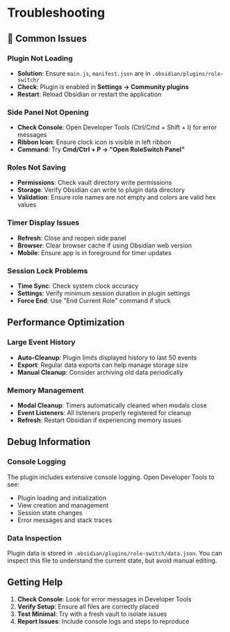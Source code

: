# Troubleshooting

## 🐛 Common Issues

### Plugin Not Loading
- **Solution**: Ensure `main.js`, `manifest.json` are in `.obsidian/plugins/role-switch/`
- **Check**: Plugin is enabled in **Settings → Community plugins**
- **Restart**: Reload Obsidian or restart the application

### Side Panel Not Opening
- **Check Console**: Open Developer Tools (Ctrl/Cmd + Shift + I) for error messages
- **Ribbon Icon**: Ensure clock icon is visible in left ribbon
- **Command**: Try **Cmd/Ctrl + P → "Open RoleSwitch Panel"**

### Roles Not Saving
- **Permissions**: Check vault directory write permissions
- **Storage**: Verify Obsidian can write to plugin data directory
- **Validation**: Ensure role names are not empty and colors are valid hex values

### Timer Display Issues
- **Refresh**: Close and reopen side panel
- **Browser**: Clear browser cache if using Obsidian web version
- **Mobile**: Ensure app is in foreground for timer updates

### Session Lock Problems
- **Time Sync**: Check system clock accuracy
- **Settings**: Verify minimum session duration in plugin settings
- **Force End**: Use "End Current Role" command if stuck

## Performance Optimization

### Large Event History
- **Auto-Cleanup**: Plugin limits displayed history to last 50 events
- **Export**: Regular data exports can help manage storage size
- **Manual Cleanup**: Consider archiving old data periodically

### Memory Management
- **Modal Cleanup**: Timers automatically cleaned when modals close
- **Event Listeners**: All listeners properly registered for cleanup
- **Refresh**: Restart Obsidian if experiencing memory issues

## Debug Information

### Console Logging
The plugin includes extensive console logging. Open Developer Tools to see:
- Plugin loading and initialization
- View creation and management
- Session state changes
- Error messages and stack traces

### Data Inspection
Plugin data is stored in `.obsidian/plugins/role-switch/data.json`. You can inspect this file to understand the current state, but avoid manual editing.

## Getting Help

1. **Check Console**: Look for error messages in Developer Tools
2. **Verify Setup**: Ensure all files are correctly placed
3. **Test Minimal**: Try with a fresh vault to isolate issues
4. **Report Issues**: Include console logs and steps to reproduce